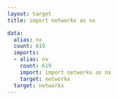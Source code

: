 ```yaml
---
layout: target
title: import networkx as nx

data:
  alias: nx
  count: 619
  imports:
  - alias: nx
    count: 619
    import: import networkx as nx
    target: networkx
  target: networkx
---
```

